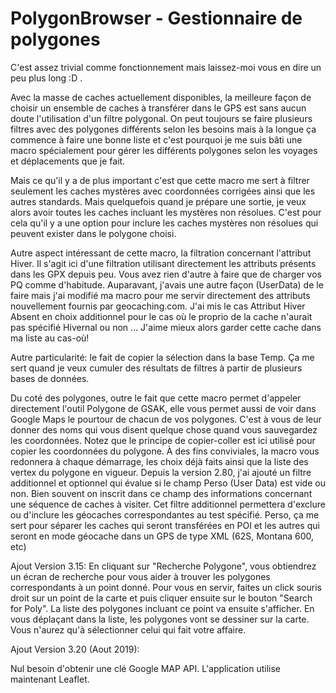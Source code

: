# PolygonBrowser - Gestionnaire de polygones

C'est assez trivial comme fonctionnement mais laissez-moi vous en dire un peu plus long :D .

Avec la masse de caches actuellement disponibles, la meilleure façon de choisir un ensemble de caches à transférer dans le GPS est sans aucun doute l'utilisation d'un filtre polygonal. On peut toujours se faire plusieurs filtres avec des polygones différents selon les besoins mais à la longue ça commence à faire une bonne liste et c'est pourquoi je me suis bâti une macro spécialement pour gérer les différents polygones selon les voyages et déplacements que je fait.

Mais ce qu'il y a de plus important c'est que cette macro me sert à filtrer seulement les caches mystères avec coordonnées corrigées ainsi que les autres standards. Mais quelquefois quand je prépare une sortie, je veux alors avoir toutes les caches incluant les mystères non résolues. C'est pour cela qu'il y a une option pour inclure les caches mystères non résolues qui peuvent exister dans le polygone choisi.

Autre aspect intéressant de cette macro, la filtration concernant l'attribut Hiver. Il s'agit ici d'une filtration utilisant directement les attributs présents dans les GPX depuis peu. Vous avez rien d'autre à faire que de charger vos PQ comme d'habitude. Auparavant, j'avais une autre façon (UserData) de le faire mais j'ai modifié ma macro pour me servir directement des attributs nouvellement fournis par geocaching.com. J'ai mis le cas Attribut Hiver Absent en choix additionnel pour le cas où le proprio de la cache n'aurait pas spécifié Hivernal ou non ... J'aime mieux alors garder cette cache dans ma liste au cas-où!

Autre particularité: le fait de copier la sélection dans la base Temp. Ça me sert quand je veux cumuler des résultats de filtres à partir de plusieurs bases de données.

Du coté des polygones, outre le fait que cette macro permet d'appeler directement l'outil Polygone de GSAK, elle vous permet aussi de voir dans Google Maps le pourtour de chacun de vos polygones. C'est à vous de leur donner des noms qui vous disent quelque chose quand vous sauvegardez les coordonnées. Notez que le principe de copier-coller est ici utilisé pour copier les coordonnées du polygone. À des fins conviviales, la macro vous redonnera à chaque démarrage, les choix déjà faits ainsi que la liste des vertex du polygone en vigueur.
Depuis la version 2.80, j'ai ajouté un filtre additionnel et optionnel qui évalue si le champ Perso (User Data) est vide ou non. Bien souvent on inscrit dans ce champ des informations concernant une séquence de caches à visiter. Cet filtre additionnel permettera d'exclure ou d'inclure les géocaches correspondantes au test spécifié. Perso, ça me sert pour séparer les caches qui seront transférées en POI et les autres qui seront en mode géocache dans un GPS de type XML (62S, Montana 600, etc)
 
 
 Ajout Version 3.15: En cliquant sur "Recherche Polygone", vous obtiendrez un écran de recherche pour vous aider à trouver les polygones correspondants à un point donné. Pour vous en servir, faites un click souris droit sur un point de la carte et puis cliquer ensuite sur le bouton "Search for Poly". La liste des polygones incluant ce point va ensuite s'afficher. En vous déplaçant dans la liste, les polygones vont se dessiner sur la carte. Vous n'aurez qu'à sélectionner celui qui fait votre affaire.

Ajout Version 3.20 (Aout 2019):

Nul besoin d'obtenir une clé Google MAP API. L'application utilise maintenant Leaflet.
